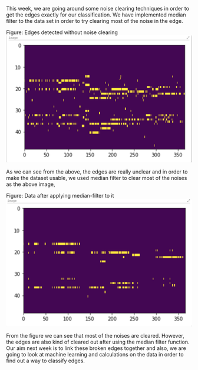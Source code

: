 This week, we are going around some noise clearing techniques in order to get the edges exactly for our classification.
We have implemented median filter to the data set in order to try clearing most of the noise in the edge.

Figure: Edges detected without noise clearing
![noisyedges](/images/minfilttest.png)

As we can see from the above, the edges are really unclear and in order to make the dataset usable, we used median filter to clear most of the noises as the above image,

Figure: Data after applying median-filter to it
![medfilt](/images/cleanedge.png)

From the figure we can see that most of the noises are cleared. However, the edges are also kind of cleared out after using the median filter function.
Our aim next week is to link these broken edges together and also, we are going to look at machine learning and calculations on the data in order to find out a way to classify edges.
